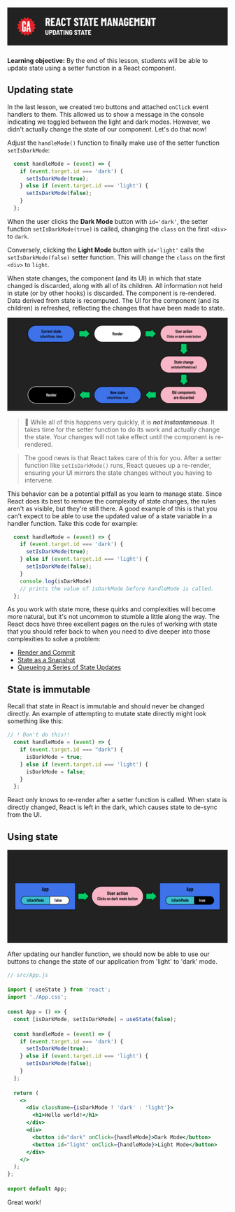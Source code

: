 # ![React State Management - Updating State](./assets/hero.png)

**Learning objective:** By the end of this lesson, students will be able to update state using a setter function in a React component.

## Updating state

In the last lesson, we created two buttons and attached `onClick` event handlers to them. This allowed us to show a message in the console indicating we toggled between the light and dark modes. However, we didn't actually change the state of our component. Let's do that now!

Adjust the `handleMode()` function to finally make use of the setter function `setIsDarkMode`:

```jsx
  const handleMode = (event) => {
    if (event.target.id === 'dark') {
      setIsDarkMode(true);
    } else if (event.target.id === 'light') {
      setIsDarkMode(false);
    }
  };
```

When the user clicks the **Dark Mode** button with `id='dark'`, the setter function `setIsDarkMode(true)` is called, changing the `class` on the first `<div>` to `dark`.

Conversely, clicking the **Light Mode** button with `id='light'` calls the `setIsDarkMode(false)` setter function. This will change the `class` on the first `<div>` to `light`.

When state changes, the component (and its UI) in which that state changed is discarded, along with all of its children. All information not held in state (or by other hooks) is discarded. The component is re-rendered. Data derived from state is recomputed. The UI for the component (and its children) is refreshed, reflecting the changes that have been made to state.

![React re-render](./assets/flow-chart.png)

> 🧠 While all of this happens very quickly, it is ***not instantaneous***. It takes time for the setter function to do its work and actually change the state. Your changes will not take effect until the component is re-rendered.

> The good news is that React takes care of this for you. After a setter function like `setIsDarkMode()` runs, React queues up a re-render, ensuring your UI mirrors the state changes without you having to intervene.

This behavior can be a potential pitfall as you learn to manage state. Since React does its best to remove the complexity of state changes, the rules aren't as visible, but they're still there. A good example of this is that you can't expect to be able to use the updated value of a state variable in a handler function. Take this code for example:

```jsx
  const handleMode = (event) => {
    if (event.target.id === 'dark') {
      setIsDarkMode(true);
    } else if (event.target.id === 'light') {
      setIsDarkMode(false);
    }
    console.log(isDarkMode) 
    // prints the value of isDarkMode before handleMode is called.
  };
```

As you work with state more, these quirks and complexities will become more natural, but it's not uncommon to stumble a little along the way. The React docs have three excellent pages on the rules of working with state that you should refer back to when you need to dive deeper into those complexities to solve a problem:

- [Render and Commit](https://react.dev/learn/render-and-commit)
- [State as a Snapshot](https://react.dev/learn/state-as-a-snapshot)
- [Queueing a Series of State Updates](https://react.dev/learn/queueing-a-series-of-state-updates)

## State is immutable

Recall that state in React is immutable and should never be changed directly. An example of attempting to mutate state directly might look something like this:

```jsx
// ! Don't do this!!
  const handleMode = (event) => {
    if (event.target.id === "dark") {
      isDarkMode = true;
    } else if (event.target.id === 'light') {
      isDarkMode = false;
    }
  };
```

React only knows to re-render after a setter function is called. When state is directly changed, React is left in the dark, which causes state to de-sync from the UI.

## Using state

![State change](./assets/state-change.png)

After updating our handler function, we should now be able to use our buttons to change the state of our application from 'light' to 'dark' mode.

```jsx
// src/App.js

import { useState } from 'react';
import './App.css';

const App = () => {
  const [isDarkMode, setIsDarkMode] = useState(false);

  const handleMode = (event) => {
    if (event.target.id === 'dark') {
      setIsDarkMode(true);
    } else if (event.target.id === 'light') {
      setIsDarkMode(false);
    }
  };

  return (
    <>
      <div className={isDarkMode ? 'dark' : 'light'}>
        <h1>Hello world!</h1>
      </div>
      <div>
        <button id="dark" onClick={handleMode}>Dark Mode</button>
        <button id="light" onClick={handleMode}>Light Mode</button>
      </div>
    </>
  );
};

export default App;
```

Great work!